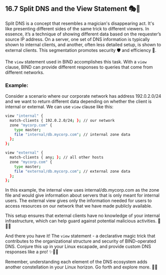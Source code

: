## 16.7 Split DNS and the View Statement 🎭🔭

Split DNS is a concept that resembles a magician's disappearing act. It's like presenting different sides of the same trick to different viewers. In essence, it’s a technique of showing different data based on the requester’s source IP address. On a server, one set of DNS information is typically shown to internal clients, and another, often less detailed setup, is shown to external clients. This segmentation promotes security 🛡 and efficiency 🚀.

The `view` statement used in BIND accomplishes this task. With a `view` clause, BIND can provide different responses to queries that come from different networks. 

### Example:

Consider a scenario where our corporate network has address 192.0.2.0/24 and we want to return different data depending on whether the client is internal or external. We can use `view` clause like this:

```bash
view "internal" {
  match-clients { 192.0.2.0/24; }; // our network
  zone "mycorp.com" {
    type master;
    file "internal/db.mycorp.com"; // internal zone data 
  }; 
};

view "external" {
  match-clients { any; }; // all other hosts
  zone "mycorp.com" {
    type master;
    file "external/db.mycorp.com"; // external zone data
  };
};
```

In this example, the internal view uses internal/db.mycorp.com as the zone file and would give information about servers that is only meant for internal users. The external view gives only the information needed for users to access resources on our network that we have made publicly available.

This setup ensures that external clients have no knowledge of your internal infrastructure, which can help guard against potential malicious activities. 🏰💂‍♂️

And there you have it! The `view` statement - a declarative magic trick that contributes to the organizational structure and security of BIND-operated DNS. Conjure this up in your Linux escapade, and provide custom DNS responses like a pro! ✨🎩🐇

Remember, understanding each element of the DNS ecosystem adds another constellation in your Linux horizon. Go forth and explore more. 🌌💫